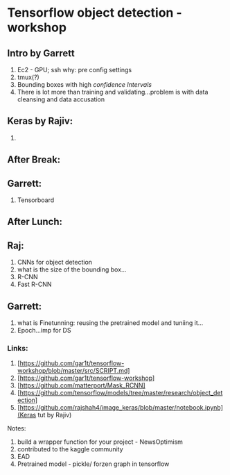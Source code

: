# Tensorflow object detection - workshop

## Intro by Garrett
1. Ec2 - GPU; ssh
	why: pre config settings
2. tmux(?)
3. Bounding boxes with high *confidence Intervals*
4. There is lot more than training and validating...problem is with data cleansing and data accusation


## Keras by Rajiv:
1. 


## After Break:
## Garrett:
1. Tensorboard



## After Lunch:
## Raj:
1. CNNs for object detection
2. what is the size of the bounding box...
3. R-CNN
4. Fast R-CNN


## Garrett:
1. what is Finetunning: reusing the pretrained model and tuniing it...
2. Epoch...imp for DS

### Links:

1. [https://github.com/gar1t/tensorflow-workshop/blob/master/src/SCRIPT.md]
2. [https://github.com/gar1t/tensorflow-workshop]
3. [https://github.com/matterport/Mask_RCNN]
4. [https://github.com/tensorflow/models/tree/master/research/object_detection]
5. [https://github.com/rajshah4/image_keras/blob/master/notebook.ipynb](Keras tut by Rajiv)


Notes:
1. build a wrapper function for your project - NewsOptimism
2. contributed to the kaggle community
3. EAD
4. Pretrained model - pickle/ forzen graph in tensorflow




